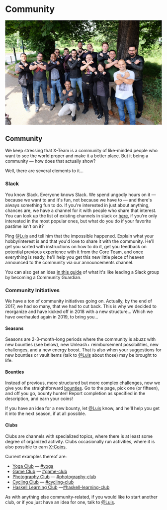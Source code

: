 # Community

![](../../.gitbook/assets/community%20%281%29.jpg)

## Community

We keep stressing that X-Team is a community of like-minded people who want to see the world proper and make it a better place. But it being a community — how does that actually show?

Well, there are several elements to it...

### Slack

You know Slack. Everyone knows Slack. We spend ungodly hours on it — because we want to and it's fun, not because we have to — and there's always something fun to do. If you're interested in just about anything, chances are, we have a channel for it with people who share that interest. You can look up the list of existing channels in slack or [here](slack_channels.md), if you're only interested in the most popular ones, but what do you do if your favorite pastime isn't on it?

Ping [@Luis](https://x-team.slack.com/messages/ULCRZLN95) and tell him that the impossible happened. Explain what your hobby/interest is and that you'd love to share it with the community. He'll get you sorted with instructions on how to do it, get you feedback on potential previous experience with it from the Core Team, and once everything is ready, he'll help you get this new little piece of heaven announced to the community via our announcements channel.

You can also get an idea [in this guide](community-guardian-guide.md) of what it's like leading a Slack group by becoming a Community Guardian.

### Community Initiatives

We have a ton of community initiatives going on. Actually, by the end of 2017, we had so many, that we had to cut back. This is why we decided to reorganize and have kicked off in 2018 with a new structure... Which we have overhauled again in 2019, to bring you...

#### Seasons

Seasons are 2-3-month-long periods where the community is abuzz with new bounties \(see below\), new Unleash+ reimbursement possibilities, new challenges, and a new energy boost. That is also when your suggestions for new bounties or vault items \(talk to [@Luis](https://x-team.slack.com/messages/ULCRZLN95) about those\) may be brought to life.

#### Bounties

Instead of previous, more structured but more complex challenges, now we give you the straightforward [bounties](https://xhq.x-team.com/bounties). Go to the page, pick one \(or fifteen\), and off you go, bounty hunter! Report completion as specified in the description, and earn your coins!

If you have an idea for a new bounty, let [@Luis](https://x-team.slack.com/messages/ULCRZLN95) know, and he'll help you get it into the next season, if at all possible.

#### Clubs

Clubs are channels with specialized topics, where there is at least some degree of organized activity. Clubs occasionally run activities, where it is also possible to earn [X-Coins](./).

Current examples thereof are:

* [Yoga Club](http://community.x-team.com/yoga) — [\#yoga](https://x-team.slack.com/messages/C76CK2VU2)
* [Game Club](http://community.x-team.com/games) — [\#game-club](https://x-team.slack.com/messages/C3WV9FYGJ)
* [Photography Club](http://community.x-team.com/photography) — [\#photography-club](https://x-team.slack.com/messages/C79JCSBPH)
* [Cycling Club](http://community.x-team.com/cycling) — [\#cycling-club](https://x-team.slack.com/messages/C740KNBPA)
* [Haskell Learning Club](http://community.x-team.com/clubs/#haskell-learning-club) —[\#haskell-learning-club](https://x-team.slack.com/messages/C8T6XRZRV)

As with anything else community-related, if you would like to start another club, or if you just have an idea for one, talk to [@Luis](https://x-team.slack.com/messages/ULCRZLN95).

